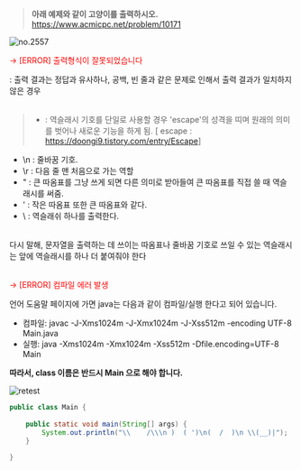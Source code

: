 > **아래 예제와 같이 고양이를 출력하시오.** <br>
https://www.acmicpc.net/problem/10171

![no.2557](https://img1.daumcdn.net/thumb/R1280x0/?scode=mtistory2&fname=https%3A%2F%2Fblog.kakaocdn.net%2Fdn%2FckoLkO%2FbtrxhOhidpO%2FfQkQH7Fl6GST3Wdbx85Ldk%2Fimg.png "no.10171")


<span style="color:red">→ [ERROR] 출력형식이 잘못되었습니다<br></span>

: 출력 결과는 정답과 유사하나, 공백, 빈 줄과 같은 문제로 인해서 출력 결과가 일치하지 않은 경우<br><br>

>- \: 역슬래시 기호를 단일로 사용할 경우 'escape'의 성격을 띠며 원래의 의미를 벗어나 새로운 기능을 하게 됨. [ escape : https://doongi9.tistory.com/entry/Escape​ ]<br>
- \n : 줄바꿈 기호.<br>
- \r : 다음 줄 맨 처음으로 가는 역할<br>
- \" : 큰 따옴표를 그냥 쓰게 되면 다른 의미로 받아들여 큰 따옴표를 직접 쓸 때 역슬래시를 써줌.<br>
- \' : 작은 따옴표 또한 큰 따옴표와 같다.<br>
- \\ : 역슬래쉬 하나를 출력한다.<br>
<br>
다시 말해, 문자열을 출력하는 데 쓰이는 따옴표나 줄바꿈 기호로 쓰일 수 있는 역슬래시는 앞에 역슬래시를 하나 더 붙여줘야 한다<br>
<br>


<span style="color:red">→ [ERROR] 컴파일 에러 발생<br></span>

언어 도움말 페이지에 가면 java는 다음과 같이 컴파일/실행 한다고 되어 있습니다.<br>

- 컴파일: javac -J-Xms1024m -J-Xmx1024m -J-Xss512m -encoding UTF-8 Main.java<br>
- 실행: java -Xms1024m -Xmx1024m -Xss512m -Dfile.encoding=UTF-8 Main<br>

**따라서, class 이름은 반드시 Main 으로 해야 합니다.**<br>

![retest](https://img1.daumcdn.net/thumb/R1280x0/?scode=mtistory2&fname=https%3A%2F%2Fblog.kakaocdn.net%2Fdn%2Fb1zi20%2Fbtrxgv9Y8ZK%2FrajcLZBupkB7Q7AXo7Imj0%2Fimg.png "retest")

```java
public class Main {
    
    public static void main(String[] args) {
        System.out.println("\\    /\\\n )  ( ')\n(  /  )\n \\(__)|");
    }
 
}

```

